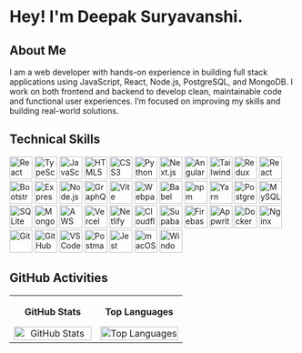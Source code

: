 # Hey! I'm Deepak Suryavanshi.

## About Me

I am a web developer with hands-on experience in building full stack applications using JavaScript, React, Node.js, PostgreSQL, and MongoDB. I work on both frontend and backend to develop clean, maintainable code and functional user experiences. I’m focused on improving my skills and building real-world solutions.

## Technical Skills

<p align="left">
<img src="https://cdn.jsdelivr.net/gh/devicons/devicon@latest/icons/react/react-original.svg" alt="React" title="React" width="40" height="40" />
<img src="https://cdn.jsdelivr.net/gh/devicons/devicon@latest/icons/typescript/typescript-original.svg" alt="TypeScript" title="TypeScript" width="40" height="40" />
<img src="https://cdn.jsdelivr.net/gh/devicons/devicon@latest/icons/javascript/javascript-original.svg" alt="JavaScript" title="JavaScript" width="40" height="40" />
<img src="https://cdn.jsdelivr.net/gh/devicons/devicon@latest/icons/html5/html5-original.svg" alt="HTML5" title="HTML5" width="40" height="40" />
<img src="https://cdn.jsdelivr.net/gh/devicons/devicon@latest/icons/css3/css3-original.svg" alt="CSS3" title="CSS3" width="40" height="40" />
<img src="https://cdn.jsdelivr.net/gh/devicons/devicon@latest/icons/python/python-original.svg" alt="Python" title="Python" width="40" height="40" />
<img src="https://cdn.jsdelivr.net/gh/devicons/devicon@latest/icons/nextjs/nextjs-original.svg" alt="Next.js" title="Next.js" width="40" height="40" />
<img src="https://cdn.jsdelivr.net/gh/devicons/devicon@latest/icons/angularjs/angularjs-original.svg" alt="Angular" title="Angular" width="40" height="40" />
<img src="https://cdn.jsdelivr.net/gh/devicons/devicon@latest/icons/tailwindcss/tailwindcss-original.svg" alt="Tailwind CSS" title="Tailwind CSS" width="40" height="40" />
<img src="https://cdn.jsdelivr.net/gh/devicons/devicon@latest/icons/redux/redux-original.svg" alt="Redux" title="Redux" width="40" height="40" />
<img src="https://cdn.jsdelivr.net/gh/devicons/devicon@latest/icons/reactrouter/reactrouter-original.svg" alt="React Router" title="React Router" width="40" height="40" />
<img src="https://cdn.jsdelivr.net/gh/devicons/devicon@latest/icons/bootstrap/bootstrap-original.svg" alt="Bootstrap" title="Bootstrap" width="40" height="40" />
<img src="https://cdn.jsdelivr.net/gh/devicons/devicon@latest/icons/express/express-original.svg" alt="Express" title="Express" width="40" height="40" />
<img src="https://cdn.jsdelivr.net/gh/devicons/devicon@latest/icons/nodejs/nodejs-original.svg" alt="Node.js" title="Node.js" width="40" height="40" />
<img src="https://cdn.jsdelivr.net/gh/devicons/devicon@latest/icons/graphql/graphql-plain.svg" alt="GraphQL" title="GraphQL" width="40" height="40" />
<img src="https://cdn.jsdelivr.net/gh/devicons/devicon@latest/icons/vitejs/vitejs-original.svg" alt="Vite" title="Vite" width="40" height="40" />
<img src="https://cdn.jsdelivr.net/gh/devicons/devicon@latest/icons/webpack/webpack-original.svg" alt="Webpack" title="Webpack" width="40" height="40" />
<img src="https://cdn.jsdelivr.net/gh/devicons/devicon@latest/icons/babel/babel-original.svg" alt="Babel" title="Babel" width="40" height="40" />
<img src="https://cdn.jsdelivr.net/gh/devicons/devicon@latest/icons/npm/npm-original-wordmark.svg" alt="npm" title="npm" width="40" height="40" />
<img src="https://cdn.jsdelivr.net/gh/devicons/devicon@latest/icons/yarn/yarn-original.svg" alt="Yarn" title="Yarn" width="40" height="40" />
<img src="https://cdn.jsdelivr.net/gh/devicons/devicon@latest/icons/postgresql/postgresql-original.svg" alt="PostgreSQL" title="PostgreSQL" width="40" height="40" />
<img src="https://cdn.jsdelivr.net/gh/devicons/devicon@latest/icons/mysql/mysql-original.svg" alt="MySQL" title="MySQL" width="40" height="40" />
<img src="https://cdn.jsdelivr.net/gh/devicons/devicon@latest/icons/sqlite/sqlite-original.svg" alt="SQLite" title="SQLite" width="40" height="40" />
<img src="https://cdn.jsdelivr.net/gh/devicons/devicon@latest/icons/mongodb/mongodb-original.svg" alt="MongoDB" title="MongoDB" width="40" height="40" />
<img src="https://cdn.jsdelivr.net/gh/devicons/devicon@latest/icons/amazonwebservices/amazonwebservices-original-wordmark.svg" alt="AWS" title="AWS" width="40" height="40" />
<img src="https://cdn.jsdelivr.net/gh/devicons/devicon@latest/icons/vercel/vercel-original.svg" alt="Vercel" title="Vercel" width="40" height="40" />
<img src="https://cdn.jsdelivr.net/gh/devicons/devicon@latest/icons/netlify/netlify-original.svg" alt="Netlify" title="Netlify" width="40" height="40" />
<img src="https://cdn.jsdelivr.net/gh/devicons/devicon@latest/icons/cloudflare/cloudflare-original.svg" alt="Cloudflare" title="Cloudflare" width="40" height="40" />
<img src="https://cdn.jsdelivr.net/gh/devicons/devicon@latest/icons/supabase/supabase-original.svg" alt="Supabase" title="Supabase" width="40" height="40" />
<img src="https://cdn.jsdelivr.net/gh/devicons/devicon@latest/icons/firebase/firebase-original.svg" alt="Firebase" title="Firebase" width="40" height="40" />
<img src="https://cdn.jsdelivr.net/gh/devicons/devicon@latest/icons/appwrite/appwrite-original.svg" alt="Appwrite" title="Appwrite" width="40" height="40" />
<img src="https://cdn.jsdelivr.net/gh/devicons/devicon@latest/icons/docker/docker-original.svg" alt="Docker" title="Docker" width="40" height="40" />
<img src="https://cdn.jsdelivr.net/gh/devicons/devicon@latest/icons/nginx/nginx-original.svg" alt="Nginx" title="Nginx" width="40" height="40" />
<img src="https://cdn.jsdelivr.net/gh/devicons/devicon@latest/icons/git/git-original.svg" alt="Git" title="Git" width="40" height="40" />
<img src="https://cdn.jsdelivr.net/gh/devicons/devicon@latest/icons/github/github-original.svg" alt="GitHub" title="GitHub" width="40" height="40" />
<img src="https://cdn.jsdelivr.net/gh/devicons/devicon@latest/icons/vscode/vscode-original.svg" alt="VS Code" title="VS Code" width="40" height="40" />
<img src="https://cdn.jsdelivr.net/gh/devicons/devicon@latest/icons/postman/postman-original.svg" alt="Postman" title="Postman" width="40" height="40" />
<img src="https://cdn.jsdelivr.net/gh/devicons/devicon@latest/icons/jest/jest-plain.svg" alt="Jest" title="Jest" width="40" height="40" />
<img src="https://cdn.jsdelivr.net/gh/devicons/devicon@latest/icons/apple/apple-original.svg" alt="macOS" title="macOS" width="40" height="40" />
<img src="https://cdn.jsdelivr.net/gh/devicons/devicon@latest/icons/windows8/windows8-original.svg" alt="Windows" title="Windows" width="40" height="40" />
</p>

## GitHub Activities

<table>
<tr>
<td align="center" valign="top" width="50%">

**GitHub Stats**

<img src="https://github-readme-stats.vercel.app/api?username=dpok360&show_icons=true&theme=onedark" alt="GitHub Stats" width="100%" />



</td>
<td align="center" valign="top" width="50%">

**Top Languages**

<img src="https://github-readme-stats.vercel.app/api/top-langs/?username=dpok360&layout=compact&theme=onedark" alt="Top Languages" width="100%" />

</td>
</tr>
</table>

